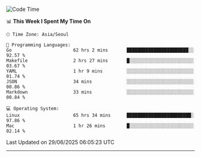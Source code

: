 <!---
[![JS's LinkedIn](https://img.shields.io/badge/LinkedIn-blue?style=for-the-badge&logo=linkedin)](https://www.linkedin.com/in/jaeseung-lee-5a2a32139/) 
[![JS's Notion](https://img.shields.io/badge/Notion-black?style=for-the-badge&logo=notion)](https://bit.ly/ljswiki1) <br><br>
-->
<!-- ![JS's GitHub stats](https://github-readme-stats-lemon-five.vercel.app/api?username=tkxkd0159&hide=contribs,prs,stars,issues&show_icons=true&theme=react&include_all_commits=true)   -->
<!-- ![Top Langs](https://github-readme-stats-lemon-five.vercel.app/api/top-langs/?username=tkxkd0159&layout=compact&hide=jupyter%20notebook,scss,html,css&langs_count=10)  -->


<!--START_SECTION:waka-->
![Code Time](http://img.shields.io/badge/Code%20Time-3%2C921%20hrs%2017%20mins-blue)

📊 **This Week I Spent My Time On** 

```text
🕑︎ Time Zone: Asia/Seoul

💬 Programming Languages: 
Go                       62 hrs 2 mins       ███████████████████████░░   92.57 % 
Makefile                 2 hrs 27 mins       █░░░░░░░░░░░░░░░░░░░░░░░░   03.67 % 
YAML                     1 hr 9 mins         ░░░░░░░░░░░░░░░░░░░░░░░░░   01.74 % 
JSON                     34 mins             ░░░░░░░░░░░░░░░░░░░░░░░░░   00.86 % 
Markdown                 33 mins             ░░░░░░░░░░░░░░░░░░░░░░░░░   00.84 % 

💻 Operating System: 
Linux                    65 hrs 34 mins      ████████████████████████░   97.86 % 
Mac                      1 hr 26 mins        █░░░░░░░░░░░░░░░░░░░░░░░░   02.14 % 
```


 Last Updated on 29/06/2025 06:05:23 UTC
<!--END_SECTION:waka-->

---
<!---
<a href="https://github.com/tkxkd0159/books">
  <img align="center" src="https://github-readme-stats-lemon-five.vercel.app/api/pin/?username=tkxkd0159&repo=books&theme=react" />
</a>
-->

<!---
- 🔭 I’m currently working on ...
- 🌱 I’m currently learning blockchain and distributed network
- 👯 I’m looking to collaborate on ...
- 🤔 I’m looking for help with ...
- 💬 Ask me about ...
- 📫 How to reach me: ...
- 😄 Pronouns: ...
- ⚡ Fun fact: ...
-->
